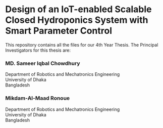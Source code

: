 # Design of an IoT-enabled Scalable Closed Hydroponics System with Smart Parameter Control
This repository contains all the files for our 4th Year Thesis. The Principal Investigators for this thesis are:

### MD. Sameer Iqbal Chowdhury
Department of Robotics and Mechatronics Engineering  
University of Dhaka  
Bangladesh  

### Mikdam-Al-Maad Ronoue
Department of Robotics and Mechatronics Engineering  
University of Dhaka  
Bangladesh  






